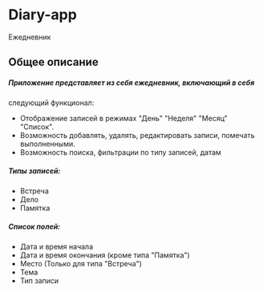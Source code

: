 # Diary-app
Ежедневник

## Общее описание
##### Приложение представляет из себя ежедневник, включающий в себя
следующий функционал:
* Отображение записей в режимах "День" "Неделя" "Месяц" "Список".
* Возможность добавлять, удалять, редактировать записи, помечать выполненными.
* Возможность поиска, фильтрации по типу записей, датам
##### Типы записей:
* Встреча
* Дело
* Памятка
##### Список полей:
* Дата и время начала
* Дата и время окончания (кроме типа "Памятка")
* Место (Только для типа "Встреча")
* Тема
* Тип записи



